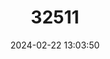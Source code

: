 ---
title: "32511"
category: "Lonchocarpus santarosanus"
draft: false
date: 2024-02-22 13:03:50
languages:
  Spanish; Castilian: ["Chapelno Blanco"]
---